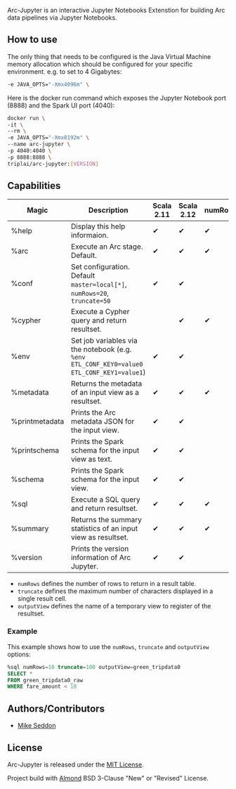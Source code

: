 Arc-Jupyter is an interactive Jupyter Notebooks Extenstion for building Arc data pipelines via Jupyter Notebooks.

## How to use

The only thing that needs to be configured is the Java Virtual Machine memory allocation which should be configured for your specific environment. e.g. to set to 4 Gigabytes:

```bash
-e JAVA_OPTS="-Xmx4096m" \
```

Here is the docker run command which exposes the Jupyter Notebook port (8888) and the Spark UI port (4040):

```bash
docker run \
-it \
--rm \
-e JAVA_OPTS="-Xmx8192m" \
--name arc-jupyter \
-p 4040:4040 \
-p 8888:8888 \
triplai/arc-jupyter:[VERSION]
```

## Capabilities

| Magic          | Description                                                                                | Scala 2.11 | Scala 2.12 | numRows | truncate | outputView | persist |
|----------------|--------------------------------------------------------------------------------------------|------------|------------|---------|----------|------------|---------|
| %help          | Display this help informaion.                                                              | ✔          | ✔          | ✔       | ✔        | ✔          |         |
| %arc           | Execute an Arc stage. Default.                                                             | ✔          | ✔          | ✔       | ✔        | ✔          |         |
| %conf          | Set configuration. Default `master=local[*]`, `numRows=20`, `truncate=50`                  | ✔          | ✔          |         |          |            |         |
| %cypher        | Execute a Cypher query and return resultset.                                               |            | ✔          | ✔       | ✔        | ✔          | ✔       |
| %env           | Set job variables via the notebook (e.g. `%env ETL_CONF_KEY0=value0 ETL_CONF_KEY1=value1`) | ✔          | ✔          |         |          |            |         |
| %metadata      | Returns the metadata of an input view as a resultset.                                      | ✔          | ✔          | ✔       | ✔        | ✔          | ✔       |
| %printmetadata | Prints the Arc metadata JSON for the input view.                                           | ✔          | ✔          |         |          |            |         |
| %printschema   | Prints the Spark schema for the input view as text.                                        | ✔          | ✔          |         |          |            |         |
| %schema        | Prints the Spark schema for the input view.                                                | ✔          | ✔          |         |          |            |         |
| %sql           | Execute a SQL query and return resultset.                                                  | ✔          | ✔          | ✔       | ✔        | ✔          | ✔       |
| %summary       | Returns the summary statistics of an input view as resultset.                              | ✔          | ✔          | ✔       | ✔        | ✔          | ✔       |
| %version       | Prints the version information of Arc Jupyter.                                             | ✔          | ✔          |         |          |            |         |


- `numRows` defines the number of rows to return in a result table.
- `truncate` defines the maximum number of characters displayed in a single result cell.
- `outputView` defines the name of a temporary view to register of the resultset.

### Example

This example shows how to use the `numRows`, `truncate` and `outputView` options:

```sql
%sql numRows=10 truncate=100 outputView=green_tripdata0
SELECT * 
FROM green_tripdata0_raw
WHERE fare_amount < 10
```

## Authors/Contributors

- [Mike Seddon](https://github.com/seddonm1)

## License

Arc-Jupyter is released under the [MIT License](https://opensource.org/licenses/MIT).

Project build with [Almond](https://github.com/almond-sh/almond) BSD 3-Clause "New" or "Revised" License.

